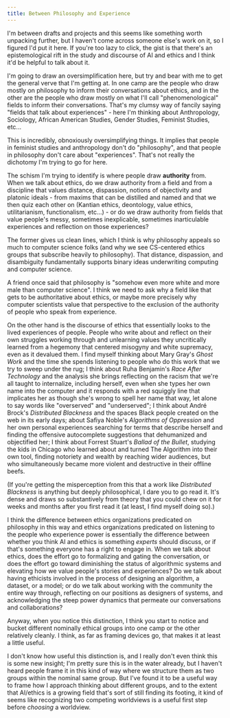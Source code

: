 ```yaml
---
title: Between Philosophy and Experience
---
```


I'm between drafts and projects and this seems like something worth unpacking further, but I haven't come across someone else's work on it, so I figured I'd put it here. If you're too lazy to click, the gist is that there's an epistemological rift in the study and discourse of AI and ethics and I think it'd be helpful to talk about it.

I'm going to draw an oversimplification here, but try and bear with me to get the general verve that I'm getting at. In one camp are the people who draw mostly on philosophy to inform their conversations about ethics, and in the other are the people who draw mostly on what I'll call "phenomenological" fields to inform their conversations. That's my clumsy way of fancily saying "fields that talk about experiences" - here I'm thinking about Anthropology, Sociology, African American Studies, Gender Studies, Feminist Studies, etc...

This is incredibly, obnoxiously oversimplifying things. It implies that people in feminist studies and anthropology don't do "philosophy", and that people in philosophy don't care about "experiences". That's not really the dichotomy I'm trying to go for here.

The schism I'm trying to identify is where people draw **authority** from. When we talk about ethics, do we draw authority from a field and from a discipline that values distance, dispassion, notions of objectivity and platonic ideals - from maxims that can be distilled and named and that we then quiz each other on (Kantian ethics, deontology, value ethics, utilitarianism, functionalism, etc...) - or do we draw authority from fields that value people's messy, sometimes inexplicable, sometimes inarticulable experiences and reflection on those experiences?

The former gives us clean lines, which I think is why philosophy appeals so much to computer science folks (and why we see CS-centered ethics groups that subscribe heavily to philosophy). That distance, dispassion, and disambiguity fundamentally supports binary ideas underwriting computing and computer science.

A friend once said that philosophy is "somehow even more white and more male than computer science". I think we need to ask why a field like that gets to be authoritative about ethics, or maybe more precisely why computer scientists value that perspective to the exclusion of the authority of people who speak from experience.

On the other hand is the discourse of ethics that essentially looks to the lived experiences of people. People who write about and reflect on their own struggles working through and unlearning values they uncritically learned from a hegemony that centered misogyny and white supremacy, even as it devalued them.
I find myself thinking about Mary Gray's *Ghost Work* and the time she spends listening to people who do this work that we try to sweep under the rug; I think about Ruha Benjamin's *Race After Technology* and the analysis she brings reflecting on the racism that we're all taught to internalize, including herself, even when she types her own name into the computer and it responds with a red squiggly line that implicates her as though she's wrong to spell her name that way, let alone to say words like "overserved" and "underserved"; I think about André Brock's *Distributed Blackness* and the spaces Black people created on the web in its early days; about Safiya Noble's *Algorithms of Oppression* and her own personal experiences searching for terms that describe herself and finding the offensive autocomplete suggestions that dehumanized and objectified her; I think about Forrest Stuart's *Ballad of the Bullet*, studying the kids in Chicago who learned about and turned The Algorithm into their own tool, finding notoriety and wealth by reaching wider audiences, but who simultaneously became more violent and destructive in their offline beefs.

(If you're getting the misperception from this that a work like *Distributed Blackness* is anything but deeply philosophical, I dare you to go read it. It's dense and draws so substantively from theory that you could chew on it for weeks and months after you first read it (at least, I find myself doing so).)

I think the difference between ethics organizations predicated on philosophy in this way and ethics organizations predicated on listening to the people who experience power is essentially the difference between whether you think AI and ethics is something *experts* should discuss, or if that's something everyone has a right to engage in. When we talk about ethics, does the effort go to formalizing and gating the conversation, or does the effort go toward diminishing the status of algorithmic systems and elevating how we value people's stories and experiences?
Do we talk about having ethicists involved in the process of designing an algorithm, a dataset, or a model; or do we talk about working with the community the entire way through, reflecting on our positions as designers of systems, and acknowledging the steep power dynamics that permeate our conversations and collaborations?

Anyway, when you notice this distinction, I think you start to notice and bucket different nominally ethical groups into one camp or the other relatively cleanly. I think, as far as framing devices go, that makes it at least a little useful.

I don't know how useful this distinction is, and I really don't even think this is some new insight; I'm pretty sure this is in the water already, but I haven't heard people frame it in this kind of way where we structure them as two groups within the nominal same group. But I've found it to be a useful way to frame how I approach thinking about different groups, and to the extent that AI/ethics is a growing field that's sort of still finding its footing, it kind of seems like recognizing two competing worldviews is a useful first step before *choosing* a worldview.